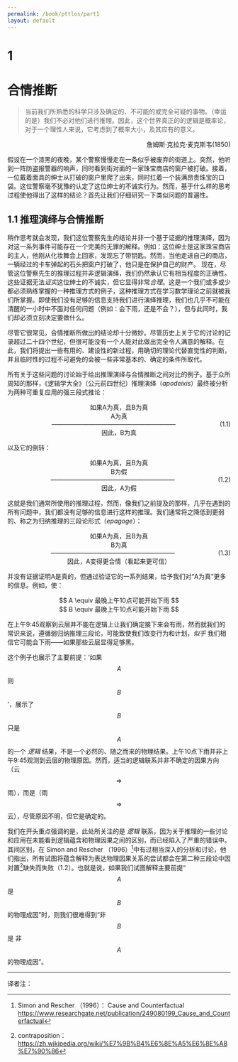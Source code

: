 ```yaml
---
permalink: /book/pttlos/part1
layout: default
---
```

# 1 
# 合情推断

> 当前我们所熟悉的科学只涉及确定的、不可能的或完全可疑的事物。（幸运的是）我们不必对他们进行推理。因此，这个世界真正的的逻辑是概率论，对于一个理性人来说，它考虑到了概率大小，及其应有的意义。
<p align="right">詹姆斯·克拉克·麦克斯韦(1850)</p>

假设在一个漆黑的夜晚，某个警察慢慢走在一条似乎被废弃的街道上。突然，他听到一阵防盗报警器的响声，同时看到街对面的一家珠宝商店的窗户被打破。接着，一位戴着面具的绅士从打破的窗户里爬了出来，同时扛着一个装满昂贵珠宝的口袋。这位警察毫不犹豫的认定了这位绅士的不诚实行为。然而，基于什么样的思考过程使他得出了这样的结论？首先让我们仔细研究一下类似问题的普遍性。

## 1.1 推理演绎与合情推断

稍作思考就会发现，我们这位警察先生的结论并非一个基于证据的推理演绎，因为对这一系列事件可能存在一个完美的无罪的解释。例如：这位绅士是这家珠宝商店的主人，他刚从化妆舞会上回家，发现忘了带钥匙。然而，当他走进自己的商店，一辆经过的卡车弹起的石头把窗户打破了，他只是在保护自己的财产。
现在，尽管这位警察先生的推理过程并非逻辑演绎，我们仍然承认它有相当程度的正确性。这些证据无法*证实*这位绅士的不诚实，但它显得非常*合理*。这是一个我们或多或少都必须熟练掌握的一种推理方式的例子，这种推理方式在学习数学理论之前就被我们所掌握。即使我们没有足够的信息支持我们进行演绎推理，我们也几乎不可能在清醒的一小时中不面对任何问题（例如：会下雨，还是不会？），但与此同时，我们却必须立刻决定要做什么。

尽管它很常见，合情推断所做出的结论却十分微妙。尽管历史上关于它的讨论的记录超过二十四个世纪，但很可能没有一个人能对此做出完全令人满意的解释。在此，我们将提出一些有用的、建设性的新过程，用确切的理论代替直觉性的判断，并且临时性的过程不可避免的会被一些非常基本的、确定的条件所取代。

所有关于这些问题的讨论始于给出推理演绎与合情推断之间对比的例子。基于众所周知的那样，《逻辑学大全》（公元前四世纪）推理演绎（*apodeixis*）最终被分析为两种可重复应用的强三段式推论：

<center> 如果A为真，且B为真</center>
<center> A为真 </center><div style="float: right;">(1.1)</div>
<center>————————————————————</center>
<center>因此，B为真</center>

以及它的倒转：

<center> 如果A为真，且B为真</center>
<center> B为假 </center><div style="float: right;">(1.2)</div>
<center>————————————————————</center>
<center>因此，A为假</center>

这就是我们通常所使用的推理过程，然而，像我们之前提及的那样，几乎在遇到的所有问题中，我们都没有足够的信息进行这样的推理。我们通常将之降低到更弱的、称之为归纳推理的三段论形式（*epagoge*）：

<center> 如果A为真，且B为真</center>
<center> B为真 </center><div style="float: right;">(1.3)</div>
<center>————————————————————</center>
<center>因此，A变得更合情（看起来更可信）</center>

并没有证据证明A是真的，但通过验证它的一系列结果，给予我们对“A为真”更多的信息。例如，使：

<center> $$ A \equiv  最晚上午10点可能开始下雨 $$ </center>

<center> $$ B \equiv  最晚上午10点可能开始下雨 $$ </center>

在上午9:45观察到云层并不能在逻辑上让我们确定接下来会有雨，然而就我们的常识来说，遵循弱归纳推理三段论，可能致使我们改变行为和计划，*似乎* 我们相信它可能会下雨——如果那些云层显得足够黑。

这个例子也展示了主要前提：‘如果 $$A$$ 则 $$B$$’，展示了 $$B$$ 只是 $$A$$ 的一个 *逻辑* 结果，不是一个必然的、随之而来的物理结果。上午10点下雨并非上午9:45观测到云层的物理原因。然而，适当的逻辑联系并非不确定的因果方向（云 $$\Rightarrow$$ 雨），而是（雨 $$\Rightarrow$$ 云），尽管原因不明，但它是确定的。

我们在开头重点强调的是，此处所关注的是 *逻辑* 联系，因为关于推理的一些讨论和应用在未能看到逻辑蕴含和物理因果之间的区别，而已经陷入了严重的错误中。其间区别，在 Simon and Rescher （1996）[^1]中有过相当深入的分析和讨论，他们指出，所有试图将蕴含解释为表达物理因果关系的尝试都会在第二种三段论中因对置[^2]缺失而失败（1.2）。也就是说，如果我们试图解释主要前提“$$A$$ 是 $$B$$ 的物理成因”时，则我们很难得到“非 $$B$$ 是 非$$A$$的物理成因”。


---
译者注：
[^1]: Simon and Rescher （1996）： Cause and Counterfactual https://www.researchgate.net/publication/249080199_Cause_and_Counterfactual
[^2]: contraposition： https://zh.wikipedia.org/wiki/%E7%9B%B4%E6%8E%A5%E6%8E%A8%E7%90%86